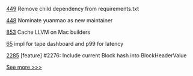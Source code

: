 
[449](https://github.com/hyperledger/cello/pull/449) Remove child dependency from requirements.txt

[448](https://github.com/hyperledger/cello/pull/448) Nominate yuanmao as new maintainer

[853](https://github.com/hyperledger-labs/solang/pull/853) Cache LLVM on Mac builders

[65](https://github.com/hyperledger-labs/PerformanceSandBox/pull/65) impl for tape dashboard and p99 for latency

[2285](https://github.com/hyperledger/iroha/pull/2285) [feature] #2276: Include current Block hash into BlockHeaderValue


[See more >>>](https://start-here.hyperledger.org/pull-requests)
